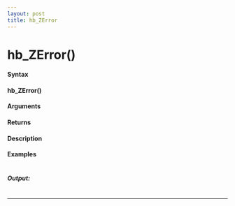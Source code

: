 ```yaml
---
layout: post
title: hb_ZError
---
```


# hb_ZError()


#### Syntax

#### hb_ZError()

#### Arguments

#### Returns

#### Description

#### Examples

```

```

##### Output:

```

```

---